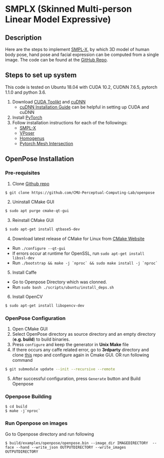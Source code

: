 # SMPLX (Skinned Multi-person Linear Model Expressive)

## Description
Here are the steps to implement [SMPL-X](https://smpl-x.is.tue.mpg.de/), by which 3D model of human body pose, hand pose and facial expression can be computed from a single image. The code can be found at the [GitHub Repo](https://github.com/vchoutas/smplify-x#expressive-body-capture-3d-hands-face-and-body-from-a-single-image).

## Steps to set up system
This code is tested on Ubuntu 18.04 with CUDA 10.2, CUDNN 7.6.5, pytorch 1.1.0 and python 3.6.
1. Download [CUDA Toolikt](https://developer.nvidia.com/cuda-downloads) and [cuDNN](https://developer.nvidia.com/cudnn)
   * [cuDNN Installation Guide](https://docs.nvidia.com/deeplearning/sdk/cudnn-install/index.html) can be helpful in setting up CUDA and cuDNN
2. Install [PyTorch](https://pytorch.org/)
3. Follow installation instructions for each of the followings:
    * [SMPL-X](https://github.com/vchoutas/smplx)
    * [VPoser](https://github.com/nghorbani/human_body_prior)
    * [Homogenus](https://github.com/nghorbani/homogenus)
    * [Pytorch Mesh Intersection](https://github.com/vchoutas/torch-mesh-isect)




## OpenPose Installation

### Pre-requisites
1. Clone [Github repo](https://github.com/CMU-Perceptual-Computing-Lab/openpose) 
```sh
$ git clone https://github.com/CMU-Perceptual-Computing-Lab/openpose
```
2. Uninstall CMake GUI
```sh
$ sudo apt purge cmake-qt-gui
```
3. Reinstall CMake GUI
```sh
$ sudo apt-get install qtbase5-dev
```
4. Download latest release of CMake for Linux from [CMake Website](https://cmake.org/download/)
- Run `./configure --qt-gui`
- If errors occur at runtime for OpenSSL, run `sudo apt-get install libssl-dev`
- Run ``` ./bootstrap && make -j `nproc` && sudo make install -j `nproc` ```
5. Install Caffe
- Go to Openpose Directory which was clonned. 
- Run `sudo bash ./scripts/ubuntu/install_deps.sh`
6. Install OpenCV
```sh
$ sudo apt-get install libopencv-dev
```
### OpenPose Configuration

1. Open CMake GUI 
2. Select OpenPose directory as source directory and an empty directory (**e.g. build**) to build binaries.
3. Press `configure` and keep the generator in **Unix Make** file
4. If there occurs any caffe related error, go to __3rdparty__ directory and clone [this](https://github.com/CMU-Perceptual-Computing-Lab/caffe.git) repo and configure again in Cmake GUI.
OR run following command
```sh
$ git submodule update --init --recursive --remote
```
5. After successful configuration, press `Generate` button and Build Openpose

### Openpose Building
```
$ cd build
$ make -j`nproc`
```

### Run Openpose on images
Go to Openpose directory and run following
```
$ build/examples/openpose/openpose.bin --image_dir IMAGEDIRECTORY  --face --hand --write_json OUTPUTDIRECTORY --write_images OUTPUTDIRECTORY
```
